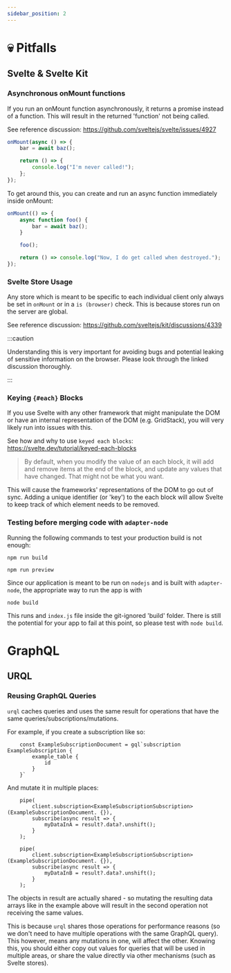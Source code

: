 ```yaml
---
sidebar_position: 2
---
```


# 💀 Pitfalls

## Svelte & Svelte Kit

### Asynchronous onMount functions

If you run an onMount function asynchronously, it returns a promise instead of a function. This will result in the
returned 'function' not being called.

See reference discussion: https://github.com/sveltejs/svelte/issues/4927

```jsx
onMount(async () => {
    bar = await baz();

    return () => {
        console.log("I'm never called!");
    };
});
```

To get around this, you can create and run an async function immediately inside onMount:

```jsx
onMount(() => {
    async function foo() {
        bar = await baz();
    }

    foo();

    return () => console.log("Now, I do get called when destroyed.");
});
```

### Svelte Store Usage

Any store which is meant to be specific to each individual client only always be set in `onMount` or in a `is (browser)`
check. This is because stores run on the server are global.

See reference discussion: https://github.com/sveltejs/kit/discussions/4339

:::caution

Understanding this is very important for avoiding bugs and potential leaking of sensitive information on the browser.
Please look through the linked discussion thoroughly.

:::

### Keying `{#each}` Blocks

If you use Svelte with any other framework that might manipulate the DOM or have an internal representation of the DOM
(e.g. GridStack), you will very likely run into issues with this.

See how and why to use `keyed each blocks`: https://svelte.dev/tutorial/keyed-each-blocks

> By default, when you modify the value of an each block, it will add and remove items at the end of the block, and update
> any values that have changed. That might not be what you want.

This will cause the frameworks' representations of the DOM to go out of sync. Adding a unique identifier (or 'key')
to the each block will allow Svelte to keep track of which element needs to be removed.

### Testing before merging code with `adapter-node`

Running the following commands to test your production build is not enough:

```
npm run build
```

```
npm run preview
```

Since our application is meant to be run on `nodejs` and is built with `adapter-node`, the appropriate way to run the app is with

```
node build
```

This runs and `index.js` file inside the git-ignored 'build' folder. There is still the potential for your app to fail at this
point, so please test with `node build`.

# GraphQL

## URQL

### Reusing GraphQL Queries

`urql` caches queries and uses the same result for operations that have the same queries/subscriptions/mutations.

For example, if you create a subscription like so:

```gql title="Example GraphQL query"
    const ExampleSubscriptionDocument = gql`subscription ExampleSubscription {
        example_table {
            id
        }
    }`
```

And mutate it in multiple places:

```tsx title="ExampleA/index.svelte"
    pipe(
        client.subscription<ExampleSubscriptionSubscription>(ExampleSubscriptionDocument. {}),
        subscribe(async result => {
            myDataInA = result?.data?.unshift();
        }
    );
```

```tsx title="ExampleB/index.svelte"
    pipe(
        client.subscription<ExampleSubscriptionSubscription>(ExampleSubscriptionDocument. {}),
        subscribe(async result => {
            myDataInB = result?.data?.unshift();
        }
    );
```

The objects in result are actually shared - so mutating the resulting data arrays like in the example above will result
in the second operation not receiving the same values.

This is because `urql` shares those operations for performance reasons (so we don't need to have multiple operations
with the same GraphQL query). This however, means any mutations in one, will affect the other. Knowing this, you should
either copy out values for queries that will be used in multiple areas, or share the value directly via other mechanisms
(such as Svelte stores).
